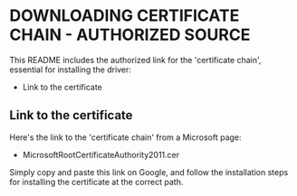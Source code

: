 # DOWNLOADING CERTIFICATE CHAIN - AUTHORIZED SOURCE #

This README includes the authorized link for the 'certificate chain', essential for installing the driver:

* Link to the certificate


## Link to the certificate ##

Here's the link to the 'certificate chain' from a Microsoft page:

* MicrosoftRootCertificateAuthority2011.cer

Simply copy and paste this link on Google, and follow the installation steps for installing the certificate at the correct path.
